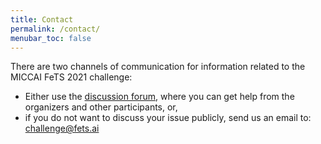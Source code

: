 ```yaml
---
title: Contact
permalink: /contact/
menubar_toc: false
---
```


There are two channels of communication for information related to the MICCAI FeTS 2021 challenge:

- Either use the [discussion forum](https://github.com/FETS-AI/Challenge/discussions), where you can get help from the organizers and other participants, or,
- if you do not want to discuss your issue publicly, send us an email to: [challenge@fets.ai](mailto:challenge@fets.ai)
